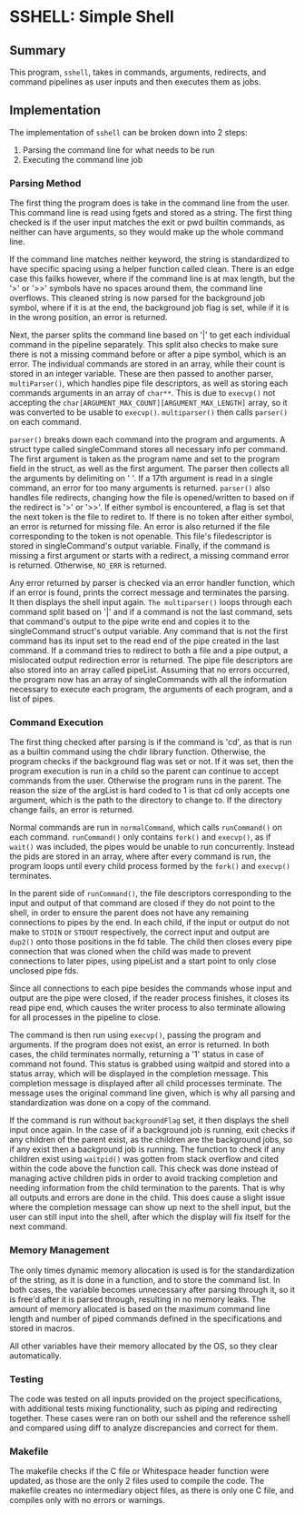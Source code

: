 # SSHELL: Simple Shell

## Summary

This program, `sshell`, takes in commands, arguments, redirects, and command
pipelines as user inputs and then executes them as jobs.

## Implementation

The implementation of `sshell` can be broken down into 2 steps:

1. Parsing the command line for what needs to be run
2. Executing the command line job

### Parsing Method

The first thing the program does is take in the command line from the user.
This command line is read using fgets and stored as a string. The first
thing checked is if the user input matches the exit or pwd builtin commands,
as neither can have arguments, so they would make up the whole command line.

If the command line matches neither keyword, the string is standardized to
have specific spacing using a helper function called clean. There is an edge
case this failks however, where if the command line is at max length, but
the '>' or '>>' symbols have no spaces around them, the command line overflows.
This cleaned string is now parsed for the background job symbol, where if it is
at the end, the background job flag is set, while if it is in the wrong 
position, an error is returned.

Next, the parser splits the command line based on '|' to get each individual
command in the pipeline separately. This split also checks to make sure there
is not a missing command before or after a pipe symbol, which is an error. The
individual commands are stored in an array, while their count is stored in an
integer variable. These are then passed to another parser, `multiParser()`,
which handles pipe file descriptors, as well as storing each commands arguments
in an array of `char**`. This is due to `execvp()` not accepting the 
`char[ARGUMENT_MAX_COUNT][ARGUMENT_MAX_LENGTH]` array, so it was converted to
be usable to `execvp()`. `multiparser()` then calls `parser()` on each command.

`parser()` breaks down each command into the program and arguments.
A struct type called singleCommand stores all necessary info per command.
The first argument is taken as the program name and set to the program
field in the struct, as well as the first argument. The parser then collects
all the arguments by delimiting on ' '. If a 17th argument is read in a single
command, an error for too many arguments is returned. `parser()`
also handles file redirects, changing how the file is opened/written to
based on if the redirect is '>' or '>>'. If either symbol is encountered,
a flag is set that the next token is the file to rediret to. If there is
no token after either symbol, an error is returned for missing file. An
error is also returned if the file corresponding to the token is not openable.
This file's filedescriptor is stored in singleCommand's output variable.
Finally, if the command is missing a first argument or starts with a redirect,
a missing command error is returned. Otherwise, `NO_ERR` is returned.

Any error returned by parser is checked via an error handler function, which
if an error is found, prints the correct message and terminates the parsing.
It then displays the shell input again. `The multiparser()` loops through each
command split based on '|' and if a command is not the last command, sets
that command's output to the pipe write end and copies it to the singleCommand
struct's output variable. Any command that is not the first command has its
input set to the read end of the pipe created in the last command. If a
command tries to redirect to both a file and a pipe output, a mislocated
output redirection error is returned. The pipe file descriptors are also
stored into an array called pipeList. Assuming that no errors occurred, the
program now has an array of singleCommands with all the information necessary
to execute each program, the arguments of each program, and a list of pipes.

### Command Execution

The first thing checked after parsing is if the command is 'cd', as that
is run as a builtin command using the chdir library function. Otherwise,
the program checks if the background flag was set or not. If it was set, then
the program execution is run in a child so the parent can continue to accept
commands from the user. Otherwise the program runs in the parent. The reason
the size of the argList is hard coded to 1 is that cd only accepts one
argument, which is the path to the directory to change to. If the directory
change fails, an error is returned.

Normal commands are run in `normalCommand`, which calls `runCommand()` on each
command. `runCommand()`  only contains `fork()` and `execvp()`, as if 
`wait()` was included, the pipes would be unable to run concurrently. Instead 
the pids are stored in an array, where after every command is run, the 
program loops until every child process formed by the `fork()` and `execvp()` 
terminates. 

In the parent side of `runCommand()`, the file descriptors corresponding to the 
input and output of that command are closed if they do not point to the shell, 
in order to ensure the parent does not have any remaining connections to pipes
by the end. In each child, if the input or output do not make to `STDIN` or 
`STDOUT` respectively, the correct input and output are `dup2()` onto those 
positions in the fd table. The child then closes every pipe connection that 
was cloned when the child was made to prevent connections to later pipes, using
pipeList and a start point to only close unclosed pipe fds. 

Since all connections to each pipe besides the commands whose input and output
are the pipe were closed, if the reader process finishes, it closes its read 
pipe end, which causes the writer process to also terminate allowing for all
processes in the pipeline to close.

The command is then run using `execvp()`, passing the program and arguments.
If the program does not exist, an error is returned. In both cases, the child
terminates normally, returning a '1' status in case of command not found.
This status is grabbed using waitpid and stored into a status array, which
will be displayed in the completion message. This completion message is
displayed after all child processes terminate. The message uses the original
command line given, which is why all parsing and standardization was done on a
copy of the command.

If the command is run without `backgroundFlag` set, it then displays the
shell input once again. In the case of if a background job is running, exit
checks if any children of the parent exist, as the children are the background
jobs, so if any exist then a background job is running. The function to check
if any children exist using `waitpid()` was gotten from stack overflow and cited
within the code above the function call. This check was done instead of
managing active children pids in order to avoid tracking completion and
needing information from the child termination to the parents. That is why all
outputs and errors are done in the child. This does cause a slight issue where
the completion message can show up next to the shell input, but the user can 
still input into the shell, after which the display will fix itself for the next
command.

### Memory Management

The only times dynamic memory allocation is used is for the standardization of
the string, as it is done in a function, and to store the command list. In both
cases, the variable becomes unnecessary after parsing through it, so it
is free'd after it is parsed through, resulting in no memory leaks. The amount
of memory allocated is based on the maximum command line length and number
of piped commands defined in the specifications and stored in macros.

All other variables have their memory allocated by the OS, so they clear
automatically.

### Testing

The code was tested on all inputs provided on the project specifications,
with additional tests mixing functionality, such as piping and redirecting
together. These cases were ran on both our sshell and the reference sshell
and compared using diff to analyze discrepancies and correct for them.

### Makefile

The makefile checks if the C file or Whitespace header function were updated,
as those are the only 2 files used to compile the code. The makefile creates
no intermediary object files, as there is only one C file, and compiles
only with no errors or warnings.













